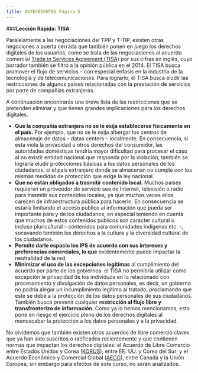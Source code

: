 ```yaml
---
title: ANTECEDENTES Página 5
---
```


###**Lección Rápida: TISA** 

Paralelamente a las negociaciones del TPP y T-TIP, existen otras negociones a puerta cerrada que también ponen en juego los derechos digitales de los usuarios, como se trata de las negociaciones al  acuerdo comercial  <a href="https://wikileaks.org/tisa-financial/press.html" target="_blank">Trade in Services Agreement (TISA)</a> por sus cifras en inglés, cuyo  borrador también se filtró a la opinión pública en el 2014. El TISA busca promover el flujo de servicios – con especial énfasis en la industria de la tecnología y de telecomunicaciones. Para lograrlo, el TISA  busca eludir las restricciones de algunos países relacionadas con la prestación de servicios por parte de compañías extranjeras. 

A continuación encontrarás una breve lista de las restricciones que se pretenden eliminar y que tienen grandes implicaciones para los derechos digitales.

<ul><li><b>Que la compañía extranjera no se le exija establecerse físicamente en el país.</b> Por ejemplo, que no se le exija albergar los centros de almacenaje de datos – datas centers – localmente. En consecuencia, si esta viola la privacidad u otros derechos del consumidor,  las autoridades domésticas tendría mayor dificultad para procesar el caso al no existir entidad nacional que responda por la violación, también se lograría eludir protecciones básicas a los datos personales de los ciudadanos, si el país extranjero donde se almacenan no cumple con los mismas medidas de protección que exige la ley nacional.</li>

<li><b>Que no están obligados a trasmitir contenido local.</b> Muchos países requieren un proveedor de servicio sea de Internet, televisión o radio para trasmitir sus contenidos locales, ya que muchas veces ellos carecen de infraestructura pública para hacerlo. En consecuencia se estaría limitando el acceso publico al información que pueda ser importante para y de los ciudadanos, en especial teniendo en cuenta que muchos de estos contenidos públicos son carácter cultural o incluso pluricultural – contenidos para comunidades indígenas etc. –, socavando también los derechos a la cultura y la diversidad cultural de los ciudadanos. </li>

<li><b>Permite darle espacio los IPS de acuerdo con sus intereses y preferencias comerciales, lo que</b> evidentemente puede impactar la neutralidad de la red. </li>

<li><b>Minimizar el uso de las excepciones legítimas</b> al cumplimiento del acuerdo por parte de los gobiernos: el TISA no permitiría utilizar como excepción la privacidad de los individuos en lo relacionado con procesamiento y divulgación de datos personales, es decir, un gobierno no podría alegar un incumplimiento legítimo al tratado, proclamando que este se debe a la protección de los datos personales de sus ciudadanos. También busca prevenir cualquier <b>restricción al flujo libre y transfronterizo de información</b>. Como ya lo hemos mencionamos, esto pone en riesgo el ejercicio pleno de los derechos digitales al  menoscabar la protección a los datos personales y a la privacidad. </li>
</ul>

No olvidemos que también existen otros acuerdos de libre comercio claves que ya han sido suscritos o ratificados recientemente y que contienen normas que impactan los derechos digitales:  el Acuerdo de Libre Comercio entre Estados Unidos y Corea (<a href="http://www.ustr.gov/trade-agreements/free-trade-agreements/korus-fta/final-text" target="_blank">KORUS</a>), entre EE. UU. y Corea del Sur; y el Acuerdo Económico y Comercial Global (<a href="http://www.michaelgeist.ca/tech-law-topics/ceta/" target="_blank">AECG</a>), entre Canadá y la Unión Europea, sin embargo para efectos de este curso, no serán analizados.
